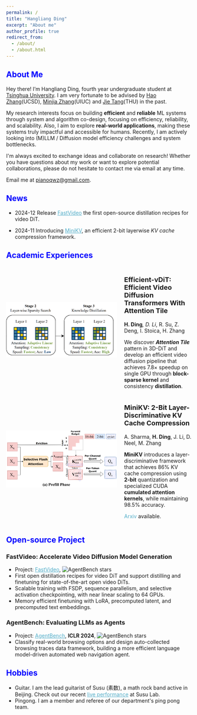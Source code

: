 ```yaml
---
permalink: /
title: "Hangliang Ding"
excerpt: "About me"
author_profile: true
redirect_from: 
  - /about/
  - /about.html
---
```

<h2 class="col">
<font color=blue>About Me</font>
</h2>

Hey there! I’m Hangliang Ding, fourth year undergraduate student at <a href="https://www.tsinghua.edu.cn/">Tsinghua University</a>. I am very fortunate to be advised by <a href="https://cseweb.ucsd.edu/~haozhang/">Hao Zhang</a>(UCSD), <a href="https://minjiazhang.github.io/">Minjia Zhang</a>(UIUC) and <a href="http://keg.cs.tsinghua.edu.cn/jietang">Jie Tang</a>(THU) in the past.

My research interests focus on building **efficient** and **reliable** ML systems through system and algorithm co-design, focusing on efficiency, reliability, and scalability. Also,  I aim to explore **real-world applications**, making these systems truly impactful and accessible for humans. Recently, I am actively looking into (M)LLM / Diffusion model efficiency challenges and system bottlenecks.

I'm always excited to exchange ideas and collaborate on research! Whether you have questions about my work or want to explore potential collaborations, please do not hesitate to contact me via email at any time.


Email me at <a href="mailto:pianoqwz@gmail.com" style="color: #52ADC8; text-decoration: none; border-bottom: 1px solid #52ADC8;">pianoqwz@gmail.com</a>.

<h2 class="col">
<font color=blue>News</font>
</h2>

- 2024-12 Release <a href="https://github.com/hao-ai-lab/FastVideo" style="color: #52ADC8; text-decoration: underline;">FastVideo</a> the first open-source distillation recipes for video DiT.

- 2024-11 Introducing <a href="https://arxiv.org/abs/2411.18077" style="color: #52ADC8; text-decoration: underline;">MiniKV</a>, an efficient 2-bit layerwise <i>KV cache</i> compression framework.

<h2 class="col">
<font color=blue>Academic Experiences</font>
</h2>

<div style="display: flex; align-items: center;">

<div style="flex-shrink: 0; margin-right: 20px;">

<img src="../images/vdit.png" alt="Efficient-vDiT Illustration" style="max-width: 300px;">

</div>

<div>

<h3 style="font-size: 18px; font-weight: bold; margin-bottom: 10px;">

Efficient-vDiT: Efficient Video Diffusion Transformers With Attention Tile

</h3>

<div style="font-size: 14px; margin-bottom: 10px;">

<b>H. Ding</b>*, D. Li*, R. Su, Z. Deng, I. Stoica, H. Zhang

</div>

<div style="font-size: 14px; margin-bottom: 10px;">

We discover <b><i>Attention Tile</i></b> pattern in 3D-DiT and develop an efficient video diffusion pipeline that achieves 7.8× speedup on single GPU through <b>block-sparse kernel</b> and consistency <b>distillation</b>.

</div>

</div>

</div>

<div style="display: flex; align-items: center;">

<div style="flex-shrink: 0; margin-right: 20px;">

<img src="../images/minikv.png" alt="MiniKV Illustration" style="max-width: 300px;">

</div>

<div>

<h3 style="font-size: 18px; font-weight: bold; margin-bottom: 10px;">

MiniKV: 2-Bit Layer-Discriminative KV Cache Compression

</h3>

<div style="font-size: 14px; margin-bottom: 10px;">

A. Sharma, <b>H. Ding</b>, J. Li, D. Neel, M. Zhang

</div>

<div style="font-size: 14px; margin-bottom: 10px;">

<b>MiniKV</b> introduces a layer-discriminative framework that achieves 86% KV cache compression using <b>2-bit</b> quantization and specialized CUDA <b>cumulated attention kernels</b>, while maintaining 98.5% accuracy.

</div>

<div style="font-size: 14px; margin-top: 10px;">


<a href="https://arxiv.org/abs/2411.18077" style="text-decoration: none; color: #52ADC8;">Arxiv</a> available.

</div>

</div>

</div>

<h2 class="col">
<font color=blue>Open-source Project</font>
</h2>

<div class="section-text col-right">
<h3><a href="#" style="text-decoration: none;"><span class="emph">FastVideo: Accelerate Video Diffusion Model Generation</span></a></h3>
</div>

<ul>
    <li>Project: <a href="https://github.com/hao-ai-lab/FastVideo" style="color: #52ADC8; text-decoration: underline;">FastVideo</a>, <img src="https://img.shields.io/github/stars/hao-ai-lab/FastVideo?style=social" alt="AgentBench stars">
    <li> First open distillation recipes for video DiT and support distilling and finetuning for state-of-the-art open video DiTs. </li>
    <li> Scalable training with FSDP, sequence parallelism, and selective activation checkpointing, with near linear scaling to 64 GPUs.</li>
    <li> Memory efficient finetuning with LoRA, precomputed latent, and precomputed text embeddings.</li>
    </li>
</ul>

<div class="section-text col-right">
<h3><a href="#" style="text-decoration: none;"><span class="emph">AgentBench: Evaluating LLMs as Agents</span></a></h3>
</div>

<ul>
    <li>Project: <a href="https://github.com/THUDM/AgentBench" style="color: #52ADC8; text-decoration: underline;">AgentBench</a>, <strong>ICLR 2024</strong>, <img src="https://img.shields.io/github/stars/THUDM/Agentbench?style=social" alt="AgentBench stars">
    <li>Classify real-world browsing options and design auto-collected browsing traces data framework, building a more efficient language model-driven automated web navigation agent.</li>
    </li>
</ul>

<h2 class="col">
<font color=blue>Hobbies</font>
</h2>

<ul>
    <li>Guitar. I am the lead guitarist of Susu (素数), a math rock band active in Beijing. Check out our recent <a href="https://www.bilibili.com/video/BV1Lqi6YqExg/" style="color: #52ADC8; text-decoration: underline;">live performance</a> at Susu Lab.</li>
    <li>Pingong. I am a member and referee of our department's ping pong team.</li>
</ul>

<script type='text/javascript' id='mapmyvisitors' src='https://mapmyvisitors.com/map.js?cl=0e1633&w=300&t=n&d=BaGflHS_b6UVarU47t3FocXlpffDkn4PhjcsiJi4FzQ&co=0b4975&ct=cdd4d9&cmo=3acc3a&cmn=ff5353'></script>
